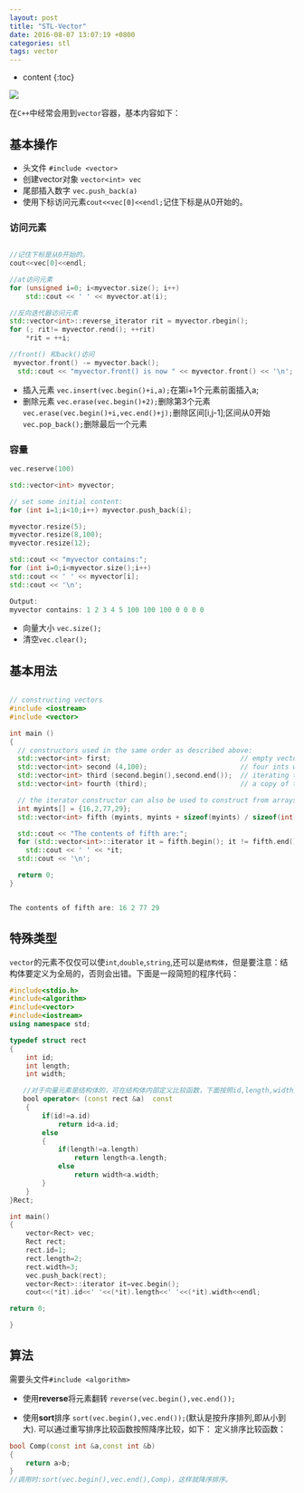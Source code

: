 ```yaml
---
layout: post
title: "STL-Vector"
date: 2016-08-07 13:07:19 +0800
categories: stl
tags: vector
---
```

* content
{:toc}

![](http://i.imgur.com/5R4UQQB.jpg)

在`C++`中经常会用到`vector`容器，基本内容如下：







## 基本操作 ##

- 头文件 	`#include <vector>`
- 创建vector对象 `vector<int> vec`
- 尾部插入数字 `vec.push_back(a)`
- 使用下标访问元素`cout<<vec[0]<<endl;`记住下标是从0开始的。

### 访问元素  ###

```cpp

//记住下标是从0开始的。
cout<<vec[0]<<endl;

//at访问元素
for (unsigned i=0; i<myvector.size(); i++)
	std::cout << ' ' << myvector.at(i);

//反向迭代器访问元素
std::vector<int>::reverse_iterator rit = myvector.rbegin();
for (; rit!= myvector.rend(); ++rit)
	*rit = ++i;

//front() 和back()访问
 myvector.front() -= myvector.back();
  std::cout << "myvector.front() is now " << myvector.front() << '\n';

```

- 插入元素  `vec.insert(vec.begin()+i,a);`在第i+1个元素前面插入a;
- 删除元素  `vec.erase(vec.begin()+2);`删除第3个元素     
     `vec.erase(vec.begin()+i,vec.end()+j);`删除区间[i,j-1];区间从0开始
	 `vec.pop_back();`删除最后一个元素

### 容量 ###

```cpp
vec.reserve(100)

std::vector<int> myvector;

// set some initial content:
for (int i=1;i<10;i++) myvector.push_back(i);

myvector.resize(5);
myvector.resize(8,100);
myvector.resize(12);

std::cout << "myvector contains:";
for (int i=0;i<myvector.size();i++)
std::cout << ' ' << myvector[i];
std::cout << '\n';

Output:
myvector contains: 1 2 3 4 5 100 100 100 0 0 0 0
```

- 向量大小 `vec.size();`
- 清空`vec.clear();`


## 基本用法 ##

```cpp

// constructing vectors
#include <iostream>
#include <vector>

int main ()
{
  // constructors used in the same order as described above:
  std::vector<int> first;                                // empty vector of ints
  std::vector<int> second (4,100);                       // four ints with value 100
  std::vector<int> third (second.begin(),second.end());  // iterating through second
  std::vector<int> fourth (third);                       // a copy of third

  // the iterator constructor can also be used to construct from arrays:
  int myints[] = {16,2,77,29};
  std::vector<int> fifth (myints, myints + sizeof(myints) / sizeof(int) );

  std::cout << "The contents of fifth are:";
  for (std::vector<int>::iterator it = fifth.begin(); it != fifth.end(); ++it)
    std::cout << ' ' << *it;
  std::cout << '\n';

  return 0;
}


The contents of fifth are: 16 2 77 29
```

## 特殊类型 ##

`vector`的元素不仅仅可以使`int`,`double`,`string`,还可以是`结构体`，但是要注意：结构体要定义为全局的，否则会出错。下面是一段简短的程序代码：

```cpp
#include<stdio.h>
#include<algorithm>
#include<vector>
#include<iostream>
using namespace std;

typedef struct rect
{
    int id;
    int length;
    int width;

　　//对于向量元素是结构体的，可在结构体内部定义比较函数，下面按照id,length,width升序排序。
　　bool operator< (const rect &a)  const
    {
        if(id!=a.id)
            return id<a.id;
        else
        {
            if(length!=a.length)
                return length<a.length;
            else
                return width<a.width;
        }
    }
}Rect;

int main()
{
    vector<Rect> vec;
    Rect rect;
    rect.id=1;
    rect.length=2;
    rect.width=3;
    vec.push_back(rect);
    vector<Rect>::iterator it=vec.begin();
    cout<<(*it).id<<' '<<(*it).length<<' '<<(*it).width<<endl;    

return 0;

}
```

## 算法 ##

需要头文件`#include <algorithm>`

- 使用**reverse**将元素翻转 
` reverse(vec.begin(),vec.end()); ` 

- 使用**sort**排序 `sort(vec.begin(),vec.end());`(默认是按升序排列,即从小到大). 可以通过重写排序比较函数按照降序比较，如下： 定义排序比较函数：
```cpp
bool Comp(const int &a,const int &b)
{
    return a>b;
}
//调用时:sort(vec.begin(),vec.end(),Comp)，这样就降序排序。
```

